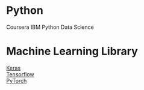 # Python
Coursera IBM Python Data Science

# Machine Learning Library
[Keras](https://keras.io/)\
[Tensorflow](https://www.tensorflow.org/)\
[PyTorch](https://pytorch.org/)
